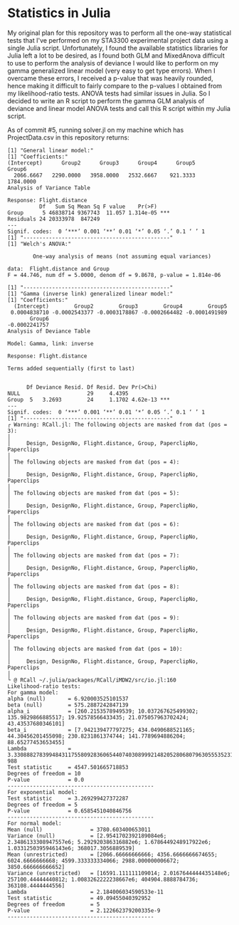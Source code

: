 # Statistics in Julia
My original plan for this repository was to perform all the one-way statistical tests that I've performed on my STA3300 experimental project data using a single Julia script. Unfortunately, I found the available statistics libraries for Julia left a lot to be desired, as I found both GLM and MixedAnova difficult to use to perform the analysis of deviance I would like to perform on my gamma generalized linear model (very easy to get type errors). When I overcame these errors, I received a p-value that was heavily rounded, hence making it difficult to fairly compare to the p-values I obtained from my likelihood-ratio tests. ANOVA tests had similar issues in Julia. So I decided to write an R script to perform the gamma GLM analysis of deviance and linear model ANOVA tests and call this R script within my Julia script.

As of commit #5, running solver.jl on my machine which has ProjectData.csv in this repository returns:

```
[1] "General linear model:"
[1] "Coefficients:"
(Intercept)      Group2      Group3      Group4      Group5      Group6 
  2066.6667   2290.0000   3958.0000   2532.6667    921.3333   1784.0000 
Analysis of Variance Table

Response: Flight.distance
          Df   Sum Sq Mean Sq F value    Pr(>F)    
Group      5 46838714 9367743  11.057 1.314e-05 ***
Residuals 24 20333978  847249                      
---
Signif. codes:  0 ‘***’ 0.001 ‘**’ 0.01 ‘*’ 0.05 ‘.’ 0.1 ‘ ’ 1
[1] "----------------------------------------------"
[1] "Welch's ANOVA:"

        One-way analysis of means (not assuming equal variances)

data:  Flight.distance and Group
F = 44.746, num df = 5.0000, denom df = 9.8678, p-value = 1.814e-06

[1] "----------------------------------------------"
[1] "Gamma (inverse link) generalized linear model:"
[1] "Coefficients:"
  (Intercept)        Group2        Group3        Group4        Group5 
 0.0004838710 -0.0002543377 -0.0003178867 -0.0002664482 -0.0001491989 
       Group6 
-0.0002241757 
Analysis of Deviance Table

Model: Gamma, link: inverse

Response: Flight.distance

Terms added sequentially (first to last)


      Df Deviance Resid. Df Resid. Dev Pr(>Chi)    
NULL                     29     4.4395             
Group  5   3.2693        24     1.1702 4.62e-13 ***
---
Signif. codes:  0 ‘***’ 0.001 ‘**’ 0.01 ‘*’ 0.05 ‘.’ 0.1 ‘ ’ 1
[1] "----------------------------------------------"
┌ Warning: RCall.jl: The following objects are masked from dat (pos = 3):
│ 
│     Design, DesignNo, Flight.distance, Group, PaperclipNo, Paperclips
│ 
│ The following objects are masked from dat (pos = 4):
│ 
│     Design, DesignNo, Flight.distance, Group, PaperclipNo, Paperclips
│ 
│ The following objects are masked from dat (pos = 5):
│ 
│     Design, DesignNo, Flight.distance, Group, PaperclipNo, Paperclips
│ 
│ The following objects are masked from dat (pos = 6):
│ 
│     Design, DesignNo, Flight.distance, Group, PaperclipNo, Paperclips
│ 
│ The following objects are masked from dat (pos = 7):
│ 
│     Design, DesignNo, Flight.distance, Group, PaperclipNo, Paperclips
│ 
│ The following objects are masked from dat (pos = 8):
│ 
│     Design, DesignNo, Flight.distance, Group, PaperclipNo, Paperclips
│ 
│ The following objects are masked from dat (pos = 9):
│ 
│     Design, DesignNo, Flight.distance, Group, PaperclipNo, Paperclips
│ 
│ The following objects are masked from dat (pos = 10):
│ 
│     Design, DesignNo, Flight.distance, Group, PaperclipNo, Paperclips
│ 
└ @ RCall ~/.julia/packages/RCall/iMDW2/src/io.jl:160
Likelihood-ratio tests:
For gamma model:
alpha (null)       = 6.920003525101537
beta (null)        = 575.2887242847139
alpha_i            = [260.2153578949539; 10.037267625499302; 135.9829866885517; 19.92578566433435; 21.075057963702424; 43.43537680346101]
beta_i             = [7.942139477797275; 434.0490688521165; 44.30456201455098; 230.8231861374744; 141.7789694886204; 88.65277453653455]
Lambda             = 3.330888278399484311755809283606544074030899921482052806807963055535231452810561e-988
Test statistic     = 4547.501665718853
Degrees of freedom = 10
P-value            = 0.0
----------------------------------------------
For exponential model:
Test statistic     = 3.269299427372287
Degrees of freedom = 5
P-value            = 0.6585451040846756
----------------------------------------------
For normal model:
Mean (null)               = 3780.603400653011
Variance (null)           = [2.9541702392189084e6; 2.3486133308947557e6; 5.292920386316882e6; 1.6786449248917922e6; 1.0331250395946143e6; 368017.3056889539]
Mean (unrestricted)       = [2066.66666666666; 4356.6666666674655; 6024.6666666668; 4599.333333334066; 2988.000000006672; 3850.666666666652]
Variance (unrestricted)   = [16591.111111109014; 2.0167644444435148e6; 257100.44444440812; 1.0083262222238667e6; 404904.8888784736; 363108.4444444556]
Lambda                    = 2.184006034590533e-11
Test statistic            = 49.09455040392952
Degrees of freedom        = 5
P-value                   = 2.122662379200335e-9
----------------------------------------------
```